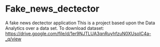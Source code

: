 # Fake_news_dectector
A fake news dectector application 
This is a project based upon the Data Analytics over a data set.
To download dataset: https://drive.google.com/file/d/1er9NJTLUA3qnRuyhfzuN0XUsoIC4a-_q/view
